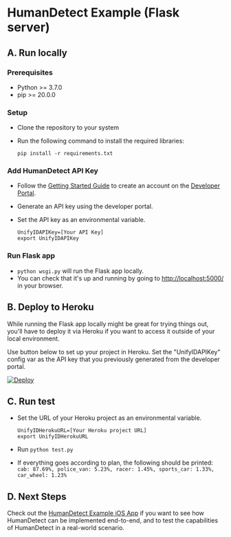 # HumanDetect Example (Flask server)

## A. Run locally

### Prerequisites

* Python >= 3.7.0
* pip >= 20.0.0

### Setup

* Clone the repository to your system
* Run the following command to install the required libraries:

  ```
  pip install -r requirements.txt
  ```

### Add HumanDetect API Key

* Follow the [Getting Started Guide](https://developer.unify.id/docs/get-started/) to create an account on the [Developer Portal](https://dashboard.unify.id/account/sign-up).
* Generate an API key using the developer portal.
* Set the API key as an environmental variable.

  ```
  UnifyIDAPIKey=[Your API Key]
  export UnifyIDAPIKey
  ```

### Run Flask app

* `python wsgi.py` will run the Flask app locally.
* You can check that it's up and running by going to <http://localhost:5000/> in your browser.

## B. Deploy to Heroku

While running the Flask app locally might be great for trying things out, you'll have to deploy it via Heroku if you want to access it outside of your local environment.

Use button below to set up your project in Heroku. Set the "UnifyIDAPIKey" config var as the API key that you previously generated from the developer portal.

[![Deploy](https://www.herokucdn.com/deploy/button.svg)](https://heroku.com/deploy?template=https://github.com/UnifyID/humandetect-sample-flask)

## C. Run test

* Set the URL of your Heroku project as an environmental variable.

  ```
  UnifyIDHerokuURL=[Your Heroku project URL]
  export UnifyIDHerokuURL
  ```

* Run `python test.py`
* If everything goes according to plan, the following should be printed: `cab: 87.69%, police_van: 5.23%, racer: 1.45%, sports_car: 1.33%, car_wheel: 1.23%`

## D. Next Steps
Check out the [HumanDetect Example iOS App](https://github.com/UnifyID/humandetect-sample-ios) if you want to see how HumanDetect can be implemented end-to-end, and to test the capabilities of HumanDetect in a real-world scenario.
